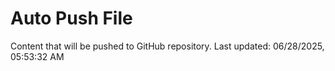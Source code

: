 # Auto Push File

Content that will be pushed to GitHub repository.
Last updated: 06/28/2025, 05:53:32 AM